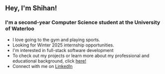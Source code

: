 <h2 align="left">Hey, I'm Shihan!</h2>
<h3 align="left">I'm a second-year Computer Science student at the University of Waterloo</h3>

- I love going to the gym and playing sports.
- Looking for Winter 2025 internship opportunities.
- I'm interested in full-stack software development
- To check out my projects or learn more about my professional and educational background, click [here!](https://s-sharar.github.io)
- Connect with me on [LinkedIn](https://www.linkedin.com/in/shihan-sharar/)
